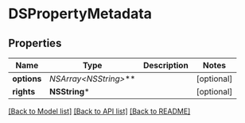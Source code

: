 # DSPropertyMetadata

## Properties
Name | Type | Description | Notes
------------ | ------------- | ------------- | -------------
**options** | **NSArray&lt;NSString*&gt;*** |  | [optional] 
**rights** | **NSString*** |  | [optional] 

[[Back to Model list]](../README.md#documentation-for-models) [[Back to API list]](../README.md#documentation-for-api-endpoints) [[Back to README]](../README.md)


